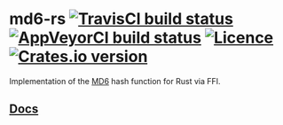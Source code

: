 # md6-rs [![TravisCI build status](https://travis-ci.org/nabijaczleweli/md6-rs.svg?branch=master)](https://travis-ci.org/nabijaczleweli/md6-rs) [![AppVeyorCI build status](https://ci.appveyor.com/api/projects/status/augfqfnj6pgwh8ys/branch/master?svg=true)](https://ci.appveyor.com/project/nabijaczleweli/md6-rs/branch/master) [![Licence](https://img.shields.io/badge/license-MIT-blue.svg?style=flat)](LICENSE) [![Crates.io version](http://meritbadge.herokuapp.com/md6)](https://crates.io/crates/md6)
Implementation of the [MD6](http://groups.csail.mit.edu/cis/md6) hash function for Rust via FFI.


## [Docs](https://cdn.rawgit.com/nabijaczleweli/md6-rs/doc/md6/index.html)
